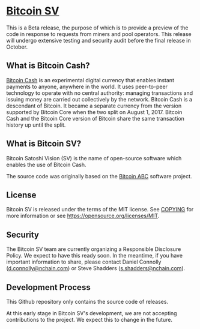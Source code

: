 [Bitcoin SV](https://www.bitcoinsv.io)
===========

This is a Beta release, the purpose of which is to provide a preview of the code in response to requests from 
miners and pool operators. This release will undergo extensive testing and security audit before the final release in October.

What is Bitcoin Cash?
---------------------

[Bitcoin Cash](https://www.bitcoincash.org/) is an experimental digital
currency that enables instant payments to anyone, anywhere in the world. It
uses peer-to-peer technology to operate with no central authority: managing
transactions and issuing money are carried out collectively by the network.
Bitcoin Cash is a descendant of Bitcoin. It became a separate currency from
the version supported by Bitcoin Core when the two split on August 1, 2017.
Bitcoin Cash and the Bitcoin Core version of Bitcoin share the same
transaction history up until the split.

What is Bitcoin SV?
--------------------

Bitcoin Satoshi Vision (SV) is the name of open-source software which enables the use of
Bitcoin Cash. 

The source code was originally based on the [Bitcoin ABC](https://bitcoinabc.org)
software project.

License
-------

Bitcoin SV is released under the terms of the MIT license. See
[COPYING](COPYING) for more information or see
https://opensource.org/licenses/MIT.

Security
--------
The Bitcoin SV team are currently organizing a Responsible Disclosure Policy.
We expect to have this ready soon. In the meantime, if you have important 
information to share, please contact Daniel Connolly (d.connolly@nchain.com)
or Steve Shadders (s.shadders@nchain.com).

Development Process
-------------------

This Github repository only contains the source code of releases.

At this early stage in Bitcoin SV's development, we are not accepting contributions
to the project. We expect this to change in the future.
